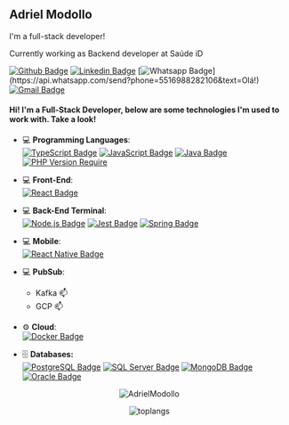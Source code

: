 ## Adriel Modollo

I'm a full-stack developer!

Currently working as Backend developer at Saúde iD

[![Github Badge](https://img.shields.io/badge/-Github-000?style=flat-square&logo=Github&logoColor=white&link=https://github.com/AdrielModollo)](https://github.com/AdrielModollo)
[![Linkedin Badge](https://img.shields.io/badge/-LinkedIn-blue?style=flat-square&logo=Linkedin&logoColor=white&link=https://www.linkedin.com/in/adriel-modollo/)](https://www.linkedin.com/in/adriel-modollo/)
[![Whatsapp Badge](https://img.shields.io/badge/-Whatsapp-4CA143?style=flat-square&labelColor=4CA143&logo=whatsapp&logoColor=white&link=https://api.whatsapp.com/send?phone=5516988282106&text=Olá!)](https://api.whatsapp.com/send?phone=5516988282106&text=Olá!)
[![Gmail Badge](https://img.shields.io/badge/-Gmail-c14438?style=flat-square&logo=Gmail&logoColor=white&link=mailto:adrielmodollo@outlook.com)](mailto:adrielmodollo@outlook.com)

#### Hi! I'm a Full-Stack Developer, below are some technologies I'm used to work with. Take a look!

- 💻 <b>Programming Languages</b>: 
    </br>
  <a href="https://www.typescriptlang.org/"> ![TypeScript Badge](https://img.shields.io/badge/-TypeScript-black?style=flat&logo=typescript&logoColor=blue)<a/>
  <a href="https://www.javascript.com/"> ![JavaScript Badge](https://img.shields.io/badge/-JavaScript-black?style=flat&logo=javascript&logoColor=yellow)<a/>
  <a href="https://docs.oracle.com/javase/8/docs/technotes/guides/language/index.html"> ![Java Badge](https://img.shields.io/badge/-Java-black?style=flat&logo=java&logoColor=c21325)<a/>
  [![PHP Version Require](http://poser.pugx.org/phpunit/phpunit/require/php)](https://packagist.org/packages/phpunit/phpunit)
    
- 💻 <b>Front-End</b>: 
    </br>
  <a href="https://pt-br.reactjs.org//"> ![React Badge](https://img.shields.io/badge/-React-black?style=black&logo=react&logoColor=61DAFB)<a/> 
    
- 💻 <b>Back-End Terminal</b>: 
    </br>
  <a href="https://nodejs.org/en/">![Node.js Badge](https://img.shields.io/badge/-Node.js-black?style=flat&logo=node.js&logoColor=339933)<a/>
  <a href="https://jestjs.io/"> ![Jest Badge](https://img.shields.io/badge/-Jest-black?style=flat&logo=jest&logoColor=c21325)<a/>
  <a href="https://spring.io/projects/spring-boot">![Spring Badge](https://img.shields.io/badge/-SpringBoot-black?style=flat&logo=spring&logoColor=339933)<a/>
    
- 💻 <b>Mobile</b>:
    </br>
  <a href="https://reactnative.dev///"> ![React Native Badge](https://img.shields.io/badge/-React_Native-black?&style=flat&logo=react&logoColor=61DAFB)<a/>
    
- 💻 <b>PubSub</b>:
  - Kafka :mailbox:  
  - GCP :mailbox:  
      
- :gear: <b>Cloud</b>: 
    </br>
  <a href="https://www.docker.com/"> ![Docker Badge](https://img.shields.io/badge/-Docker-black?style=flat&logo=docker&logoColor=blue)<a/>
    
- 🗄️ <b>Databases:</b>
    </br>
  <a href="https://www.postgresql.org/"> ![PostgreSQL Badge](https://img.shields.io/badge/-PostgresQL-black?style=flat&logo=postgresql&logoColor=blue)<a/>
  <a href="https://www.postgresql.org/"> ![SQL Server Badge](https://img.shields.io/badge/-Microsoft_SQL_Server-black?style=flat&logo=microsoft&logoColor=blue)<a/>
  <a href="https://www.mongodb.com/"> ![MongoDB Badge](https://img.shields.io/badge/-MongoDB-black?style=flat&logo=mongodb&logoColor=339933)<a/>
  <a href="https://www.microsoft.com/pt-br/sql-server/sql-server-downloads"> ![Oracle Badge](https://img.shields.io/badge/-Oracle11g-black?style=flat&logo=oracle&logoColor=c21325)<a/>
      
<p align="center">
  <img src="https://github-readme-stats.vercel.app/api?username=AdrielModollo&theme=default&show_icons=true&hide=issues&hide_border=true" alt="AdrielModollo" />
</p>

<p align="center">
  <img src="https://github-readme-stats.vercel.app/api/top-langs/?username=AdrielModollo&exclude_repo=Node.js,blogNode,NodeJS-Intruduction,nodeJEST,apiPetshop,React-app-Node,nodeSolidCrud,NodeTestavel,nodeCRUD,Media-Aluno-Node,gerarPdfNode,BootstrapComJs,Java,POO-Java&langs_count=3&hide=html,php,css,hack,scss" alt="toplangs" />
</p>
      
